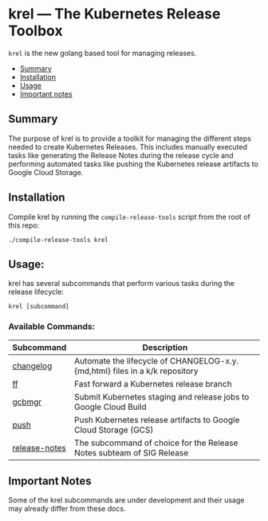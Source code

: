 # krel — The Kubernetes Release Toolbox

`krel` is the new golang based tool for managing releases.

- [Summary](#summary)
- [Installation](#installation)
- [Usage](#usage)
- [Important notes](#important-notes)

## Summary

The purpose of krel is to provide a toolkit for managing the different steps needed to create
Kubernetes Releases. This includes manually executed tasks like generating the Release Notes during the release cycle and performing automated tasks like pushing the Kubernetes release artifacts to Google Cloud Storage.

## Installation

Compile krel by running the `compile-release-tools` script from the root of this repo:

```shell
./compile-release-tools krel
```

## Usage:

krel has several subcommands that perform various tasks during the release lifecycle:

`krel [subcommand]`

### Available Commands:

| Subcommand                          | Description                                                                 |
| ----------------------------------- | --------------------------------------------------------------------------- |
| [changelog](changelog.md)           | Automate the lifecycle of CHANGELOG-x.y.{md,html} files in a k/k repository |
| [ff](ff.md)                         | Fast forward a Kubernetes release branch                                    |
| [gcbmgr](gcbmgr.md)                 | Submit Kubernetes staging and release jobs to Google Cloud Build            |
| [push](push.md)                     | Push Kubernetes release artifacts to Google Cloud Storage (GCS)             |
| [release-notes](release-notes.md)   | The subcommand of choice for the Release Notes subteam of SIG Release       |

## Important Notes

Some of the krel subcommands are under development and their usage may already differ from these docs.
